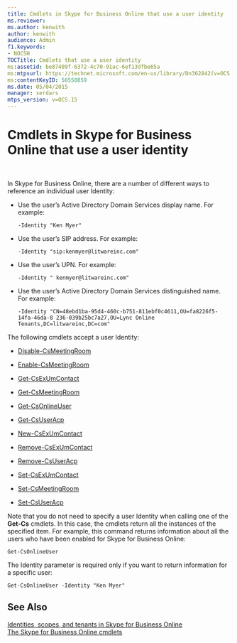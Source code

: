 ```yaml
---
title: Cmdlets in Skype for Business Online that use a user identity
ms.reviewer: 
ms.author: kenwith
author: kenwith
audience: Admin
f1.keywords:
- NOCSH
TOCTitle: Cmdlets that use a user identity
ms:assetid: be87409f-6372-4c70-91ac-6ef13dfbe65a
ms:mtpsurl: https://technet.microsoft.com/en-us/library/Dn362842(v=OCS.15)
ms:contentKeyID: 56558859
ms.date: 05/04/2015
manager: serdars
mtps_version: v=OCS.15
---
```


# Cmdlets in Skype for Business Online that use a user identity

 


In Skype for Business Online, there are a number of different ways to reference an individual user Identity:

  - Use the user’s Active Directory Domain Services display name. For example:
    
        -Identity "Ken Myer"

  - Use the user’s SIP address. For example:
    
        -Identity "sip:kenmyer@litwareinc.com"

  - Use the user’s UPN. For example:
    
        -Identity " kenmyer@litwareinc.com"

  - Use the user’s Active Directory Domain Services distinguished name. For example:
    
        -Identity "CN=48ebd1ba-95d4-460c-b751-811ebf0c4611,OU=fa8226f5-14fa-46da-8 236-039b25bc7a27,OU=Lync Online Tenants,DC=litwareinc,DC=com"

The following cmdlets accept a user Identity:

  - [Disable-CsMeetingRoom](https://technet.microsoft.com/en-us/library/jj204723\(v=ocs.15\))

  - [Enable-CsMeetingRoom](https://technet.microsoft.com/en-us/library/jj205062\(v=ocs.15\))

  - [Get-CsExUmContact](https://technet.microsoft.com/en-us/library/gg412725\(v=ocs.15\))

  - [Get-CsMeetingRoom](https://technet.microsoft.com/en-us/library/jj205277\(v=ocs.15\))

  - [Get-CsOnlineUser](https://technet.microsoft.com/en-us/library/jj994026\(v=ocs.15\))

  - [Get-CsUserAcp](https://technet.microsoft.com/en-us/library/gg398978\(v=ocs.15\))

  - [New-CsExUmContact](https://technet.microsoft.com/en-us/library/gg398139\(v=ocs.15\))

  - [Remove-CsExUmContact](https://technet.microsoft.com/en-us/library/gg398946\(v=ocs.15\))

  - [Remove-CsUserAcp](https://technet.microsoft.com/en-us/library/gg398982\(v=ocs.15\))

  - [Set-CsExUmContact](https://technet.microsoft.com/en-us/library/gg412944\(v=ocs.15\))

  - [Set-CsMeetingRoom](https://technet.microsoft.com/en-us/library/jj204831\(v=ocs.15\))

  - [Set-CsUserAcp](https://technet.microsoft.com/en-us/library/gg413018\(v=ocs.15\))

Note that you do not need to specify a user Identity when calling one of the **Get-Cs** cmdlets. In this case, the cmdlets return all the instances of the specified item. For example, this command returns information about all the users who have been enabled for Skype for Business Online:

    Get-CsOnlineUser

The Identity parameter is required only if you want to return information for a specific user:

    Get-CsOnlineUser -Identity "Ken Myer"

## See Also


[Identities, scopes, and tenants in Skype for Business Online](identities-scopes-and-tenants-in-skype-for-business-online.md)  
[The Skype for Business Online cmdlets](https://technet.microsoft.com/en-us/library/dn362817\(v=ocs.15\))

